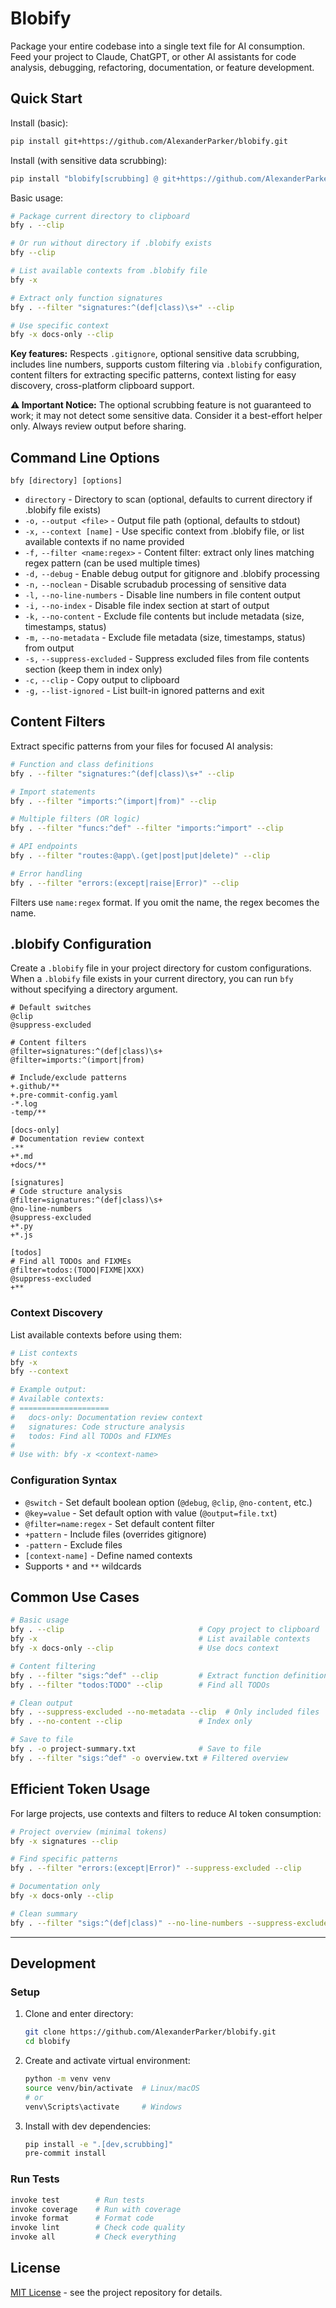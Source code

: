 # Blobify

Package your entire codebase into a single text file for AI consumption. Feed your project to Claude, ChatGPT, or other AI assistants for code analysis, debugging, refactoring, documentation, or feature development.

## Quick Start

Install (basic):

```bash
pip install git+https://github.com/AlexanderParker/blobify.git
```

Install (with sensitive data scrubbing):

```bash
pip install "blobify[scrubbing] @ git+https://github.com/AlexanderParker/blobify.git"
```

Basic usage:

```bash
# Package current directory to clipboard
bfy . --clip

# Or run without directory if .blobify exists
bfy --clip

# List available contexts from .blobify file
bfy -x

# Extract only function signatures
bfy . --filter "signatures:^(def|class)\s+" --clip

# Use specific context
bfy -x docs-only --clip
```

**Key features:** Respects `.gitignore`, optional sensitive data scrubbing, includes line numbers, supports custom filtering via `.blobify` configuration, content filters for extracting specific patterns, context listing for easy discovery, cross-platform clipboard support.

**⚠️ Important Notice:** The optional scrubbing feature is not guaranteed to work; it may not detect some sensitive data. Consider it a best-effort helper only. Always review output before sharing.

## Command Line Options

```
bfy [directory] [options]
```

- `directory` - Directory to scan (optional, defaults to current directory if .blobify file exists)
- `-o,` `--output <file>` - Output file path (optional, defaults to stdout)
- `-x,` `--context [name]` - Use specific context from .blobify file, or list available contexts if no name provided
- `-f,` `--filter <name:regex>` - Content filter: extract only lines matching regex pattern (can be used multiple times)
- `-d,` `--debug` - Enable debug output for gitignore and .blobify processing
- `-n,` `--noclean` - Disable scrubadub processing of sensitive data
- `-l,` `--no-line-numbers` - Disable line numbers in file content output
- `-i,` `--no-index` - Disable file index section at start of output
- `-k,` `--no-content` - Exclude file contents but include metadata (size, timestamps, status)
- `-m,` `--no-metadata` - Exclude file metadata (size, timestamps, status) from output
- `-s,` `--suppress-excluded` - Suppress excluded files from file contents section (keep them in index only)
- `-c,` `--clip` - Copy output to clipboard
- `-g,` `--list-ignored` - List built-in ignored patterns and exit

## Content Filters

Extract specific patterns from your files for focused AI analysis:

```bash
# Function and class definitions
bfy . --filter "signatures:^(def|class)\s+" --clip

# Import statements
bfy . --filter "imports:^(import|from)" --clip

# Multiple filters (OR logic)
bfy . --filter "funcs:^def" --filter "imports:^import" --clip

# API endpoints
bfy . --filter "routes:@app\.(get|post|put|delete)" --clip

# Error handling
bfy . --filter "errors:(except|raise|Error)" --clip
```

Filters use `name:regex` format. If you omit the name, the regex becomes the name.

## .blobify Configuration

Create a `.blobify` file in your project directory for custom configurations. When a `.blobify` file exists in your current directory, you can run `bfy` without specifying a directory argument.

```
# Default switches
@clip
@suppress-excluded

# Content filters
@filter=signatures:^(def|class)\s+
@filter=imports:^(import|from)

# Include/exclude patterns
+.github/**
+.pre-commit-config.yaml
-*.log
-temp/**

[docs-only]
# Documentation review context
-**
+*.md
+docs/**

[signatures]
# Code structure analysis
@filter=signatures:^(def|class)\s+
@no-line-numbers
@suppress-excluded
+*.py
+*.js

[todos]
# Find all TODOs and FIXMEs
@filter=todos:(TODO|FIXME|XXX)
@suppress-excluded
+**
```

### Context Discovery

List available contexts before using them:

```bash
# List contexts
bfy -x
bfy --context

# Example output:
# Available contexts:
# ====================
#   docs-only: Documentation review context
#   signatures: Code structure analysis
#   todos: Find all TODOs and FIXMEs
#
# Use with: bfy -x <context-name>
```

### Configuration Syntax

- `@switch` - Set default boolean option (`@debug`, `@clip`, `@no-content`, etc.)
- `@key=value` - Set default option with value (`@output=file.txt`)
- `@filter=name:regex` - Set default content filter
- `+pattern` - Include files (overrides gitignore)
- `-pattern` - Exclude files
- `[context-name]` - Define named contexts
- Supports `*` and `**` wildcards

## Common Use Cases

```bash
# Basic usage
bfy . --clip                              # Copy project to clipboard
bfy -x                                    # List available contexts
bfy -x docs-only --clip                   # Use docs context

# Content filtering
bfy . --filter "sigs:^def" --clip         # Extract function definitions
bfy . --filter "todos:TODO" --clip        # Find all TODOs

# Clean output
bfy . --suppress-excluded --no-metadata --clip  # Only included files
bfy . --no-content --clip                 # Index only

# Save to file
bfy . -o project-summary.txt              # Save to file
bfy . --filter "sigs:^def" -o overview.txt # Filtered overview
```

## Efficient Token Usage

For large projects, use contexts and filters to reduce AI token consumption:

```bash
# Project overview (minimal tokens)
bfy -x signatures --clip

# Find specific patterns
bfy . --filter "errors:(except|Error)" --suppress-excluded --clip

# Documentation only
bfy -x docs-only --clip

# Clean summary
bfy . --filter "sigs:^(def|class)" --no-line-numbers --suppress-excluded --clip
```

---

## Development

### Setup

1. Clone and enter directory:

   ```bash
   git clone https://github.com/AlexanderParker/blobify.git
   cd blobify
   ```

2. Create and activate virtual environment:

   ```bash
   python -m venv venv
   source venv/bin/activate  # Linux/macOS
   # or
   venv\Scripts\activate     # Windows
   ```

3. Install with dev dependencies:
   ```bash
   pip install -e ".[dev,scrubbing]"
   pre-commit install
   ```

### Run Tests

```bash
invoke test        # Run tests
invoke coverage    # Run with coverage
invoke format      # Format code
invoke lint        # Check code quality
invoke all         # Check everything
```

## License

[MIT License](LICENSE) - see the project repository for details.
